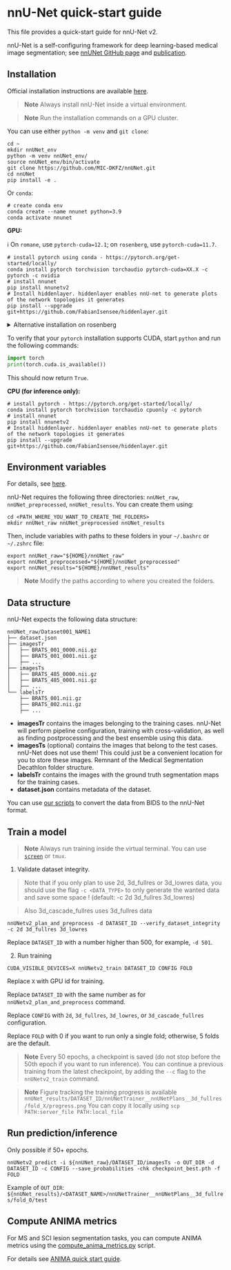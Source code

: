 # nnU-Net quick-start guide

This file provides a quick-start guide for nnU-Net v2.

nnU-Net is a self-configuring framework for deep learning-based medical image segmentation; see [nnUNet GitHub page](https://github.com/MIC-DKFZ/nnUNet) and [publication](https://www.nature.com/articles/s41592-020-01008-z).

## Installation

Official installation instructions are available [here](https://github.com/MIC-DKFZ/nnUNet/blob/master/documentation/installation_instructions.md#installation-instructions).

> **Note**
> Always install nnU-Net inside a virtual environment.

> **Note**
> Run the installation commands on a GPU cluster.

You can use either `python -m venv` and `git clone`:

```console
cd ~
mkdir nnUNet_env
python -m venv nnUNet_env/
source nnUNet_env/bin/activate
git clone https://github.com/MIC-DKFZ/nnUNet.git
cd nnUNet
pip install -e .
```

Or `conda`:


```console
# create conda env
conda create --name nnunet python=3.9
conda activate nnunet
```

**GPU:**

ℹ️ On `romane`, use `pytorch-cuda=12.1`; on `rosenberg`, use `pytorch-cuda=11.7`.

```console
# install pytorch using conda - https://pytorch.org/get-started/locally/
conda install pytorch torchvision torchaudio pytorch-cuda=XX.X -c pytorch -c nvidia
# install nnunet
pip install nnunetv2
# Install hiddenlayer. hiddenlayer enables nnU-net to generate plots of the network topologies it generates
pip install --upgrade git+https://github.com/FabianIsensee/hiddenlayer.git
```

<details><summary>Alternative installation on rosenberg</summary>

```console
conda create --name nnunet python=3.9
conda activate nnunet
pip3 install torch torchvision --index-url https://download.pytorch.org/whl/cu118
pip install nnunetv2
```

</details>

To verify that your `pytorch` installation supports CUDA, start `python` and run the following commands:

```python
import torch
print(torch.cuda.is_available())
```

This should now return `True`.

**CPU (for inference only):**

```console
# install pytorch - https://pytorch.org/get-started/locally/
conda install pytorch torchvision torchaudio cpuonly -c pytorch
# install nnunet
pip install nnunetv2
# Install hiddenlayer. hiddenlayer enables nnU-net to generate plots of the network topologies it generates
pip install --upgrade git+https://github.com/FabianIsensee/hiddenlayer.git
```

## Environment variables

For details, see [here](https://github.com/MIC-DKFZ/nnUNet/blob/master/documentation/set_environment_variables.md#linux--macos).

nnU-Net requires the following three directories: `nnUNet_raw`, `nnUNet_preprocessed`, `nnUNet_results`. You can create them using:

```console
cd <PATH_WHERE_YOU_WANT_TO_CREATE_THE_FOLDERS>
mkdir nnUNet_raw nnUNet_preprocessed nnUNet_results
```

Then, include variables with paths to these folders in your `~/.bashrc` or `~/.zshrc` file:

```
export nnUNet_raw="${HOME}/nnUNet_raw"
export nnUNet_preprocessed="${HOME}/nnUNet_preprocessed"
export nnUNet_results="${HOME}/nnUNet_results"
```

> **Note**
> Modify the paths according to where you created the folders.

## Data structure

nnU-Net expects the following data structure:

```
nnUNet_raw/Dataset001_NAME1
├── dataset.json
├── imagesTr
│   ├── BRATS_001_0000.nii.gz
│   ├── BRATS_001_0001.nii.gz
│   ├── ...
├── imagesTs
│   ├── BRATS_485_0000.nii.gz
│   ├── BRATS_485_0001.nii.gz
│   ├── ...
└── labelsTr
    ├── BRATS_001.nii.gz
    ├── BRATS_002.nii.gz
    ├── ...
```

- **imagesTr** contains the images belonging to the training cases. nnU-Net will perform pipeline configuration, training with 
cross-validation, as well as finding postprocessing and the best ensemble using this data. 
- **imagesTs** (optional) contains the images that belong to the test cases. nnU-Net does not use them! This could just 
be a convenient location for you to store these images. Remnant of the Medical Segmentation Decathlon folder structure.
- **labelsTr** contains the images with the ground truth segmentation maps for the training cases. 
- **dataset.json** contains metadata of the dataset.
  
You can use [our scripts](https://github.com/ivadomed/utilities/tree/main/dataset_conversion) to convert the data from BIDS to the nnU-Net format. 

## Train a model

> **Note**
> Always run training inside the virtual terminal. You can use [`screen`](https://intranet.neuro.polymtl.ca/geek-tips/bash-shell/README.html#screen-for-background-processes) or `tmux`.

1. Validate dataset integrity.
> Note that if you only plan to use 2d, 3d_fullres or 3d_lowres data, you should use the flag `-c <DATA_TYPE>` to only generate the wanted data and save some space ! (default: -c 2d 3d_fullres 3d_lowres)

> Also 3d_cascade_fullres uses 3d_fullres data

```
nnUNetv2_plan_and_preprocess -d DATASET_ID --verify_dataset_integrity -c 2d 3d_fullres 3d_lowres
```

Replace `DATASET_ID` with a number higher than 500, for example, `-d 501`.

2. Run training

``` 
CUDA_VISIBLE_DEVICES=X nnUNetv2_train DATASET_ID CONFIG FOLD
```

Replace `X` with GPU id for training.

Replace `DATASET_ID` with the same number as for `nnUNetv2_plan_and_preprocess` command.

Replace `CONFIG` with `2d`, `3d_fullres`, `3d_lowres`, or `3d_cascade_fullres` configuration.

Replace `FOLD` with 0 if you want to run only a single fold; otherwise, 5 folds are the default.

> **Note**
> Every 50 epochs, a checkpoint is saved (do not stop before the 50th epoch if you want to run inference). You can continue a previous training from the latest checkpoint, by adding the `--c` flag to the `nnUNetv2_train` command.

> **Note**
> Figure tracking the training progress is available `nnUNet_results/DATASET_ID/nnUNetTrainer__nnUNetPlans__3d_fullres/fold_X/progress.png`
You can copy it locally using `scp PATH:server_file PATH:local_file`


## Run prediction/inference

Only possible if 50+ epochs.

```
nnUNetv2_predict -i ${nnUNet_raw}/DATASET_ID/imagesTs -o OUT_DIR -d DATASET_ID -c CONFIG --save_probabilities -chk checkpoint_best.pth -f FOLD
```

Example of `OUT_DIR`: `${nnUNet_results}/<DATASET_NAME>/nnUNetTrainer__nnUNetPlans__3d_fullres/fold_0/test`

## Compute ANIMA metrics

For MS and SCI lesion segmentation tasks, you can compute ANIMA metrics using the [compute_anima_metrics.py](https://github.com/ivadomed/model_seg_sci/blob/main/testing/compute_anima_metrics.py) script.

For details see [ANIMA quick start guide](ANIMA_quick_start_guide.md).
